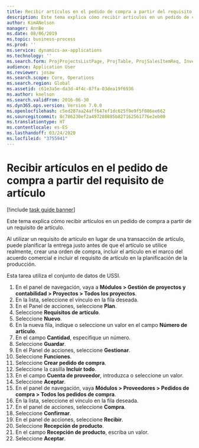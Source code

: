 ```yaml
---
title: Recibir artículos en el pedido de compra a partir del requisito de artículo
description: Este tema explica cómo recibir artículos en un pedido de compra a partir de un requisito de artículo.
author: KimANelson
manager: AnnBe
ms.date: 08/06/2019
ms.topic: business-process
ms.prod: ''
ms.service: dynamics-ax-applications
ms.technology: ''
ms.search.form: ProjProjectsListPage, ProjTable, ProjSalesItemReq, InventItemIdLookupSimple, PurchCreateFromSalesOrder, VendAccountItemLookup, PurchTable, PurchEditLines
audience: Application User
ms.reviewer: josaw
ms.search.scope: Core, Operations
ms.search.region: Global
ms.assetid: c61e3a5e-da3d-4f4c-87fa-03dea19f6936
ms.author: knelson
ms.search.validFrom: 2016-06-30
ms.dyn365.ops.version: Version 7.0.0
ms.openlocfilehash: c5ed287aa24aff647ef1dc625f9e9f5f086ee662
ms.sourcegitcommit: 8c786230ef2a497280885b827162561776e2eb00
ms.translationtype: HT
ms.contentlocale: es-ES
ms.lasthandoff: 03/24/2020
ms.locfileid: "3755941"
---
```

# <a name="receive-items-on-purchase-order-from-item-requirement"></a>Recibir artículos en el pedido de compra a partir del requisito de artículo

[!include [task guide banner](../../includes/task-guide-banner.md)]

Este tema explica cómo recibir artículos en un pedido de compra a partir de un requisito de artículo.

Al utilizar un requisito de artículo en lugar de una transacción de artículo, puede planificar la entrega justo antes de que el artículo se utilice realmente, crear una orden de compra, incluir el artículo en el marco del acuerdo comercial e incluir el requisito de artículo en la planificación de la producción. 

Esta tarea utiliza el conjunto de datos de USSI.

1. En el panel de navegación, vaya a **Módulos > Gestión de proyectos y contabilidad > Proyectos > Todos los proyectos**.
2. En la lista, seleccione el vínculo en la fila deseada.
3. En el Panel de acciones, seleccione **Plan**.
4. Seleccione **Requisitos de artículo**.
5. Seleccione **Nuevo**.
6. En la nueva fila, indique o seleccione un valor en el campo **Número de artículo**.
7. En el campo **Cantidad**, especifique un número.
8. Seleccione **Guardar**.
9. En el Panel de acciones, seleccione **Gestionar**.
10. Seleccione **Funciones**.
11. Seleccione **Crear pedido de compra**.
12. Seleccione la casilla **Incluir todo**.
13. En el campo **Cuenta de proveedor**, introduzca o seleccione un valor.
14. Seleccione **Aceptar**.
15. En el panel de navegación, vaya **Módulos > Proveedores > Pedidos de compra > Todos los pedidos de compra**.
16. En la lista, seleccione el vínculo en la fila deseada.
17. En el panel de acciones, seleccione **Compra**.
18. Seleccione **Confirmar**.
19. En el panel de acciones, seleccione **Recibir**.
20. Seleccione **Recepción de producto**.
21. En el campo **Recepción de producto**, escriba un valor.
22. Seleccione **Aceptar**.

